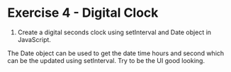 # Exercise 4 - Digital Clock

1. Create a digital seconds clock using setInterval and Date object in JavaScript.

The Date object can be used to get the date time hours and second which can be the updated using setInterval.
Try to be the UI good looking.

